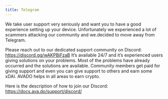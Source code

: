 ```yaml
---
title: Telegram 
---
```


We take user support very seriously and want you to have a good experience setting up your device.
Unfortunately we experienced a lot of scammers attacking our community and we.decided to move away from Telegram.

Please reach out to our dedicated support community on Discord: https://discord.gg/wAKPBjFzaB
It’s available 24/7 and it’s experienced users giving solutions on your problems. Most of the problems have already occurred and the solutions are available. Community members get paid for giving support and even you can give support to others and earn some xDAI. AVADO helps in all areas to earn crypto.

Here is the description of how to join our Discord: https://docs.ava.do/support/discord/
